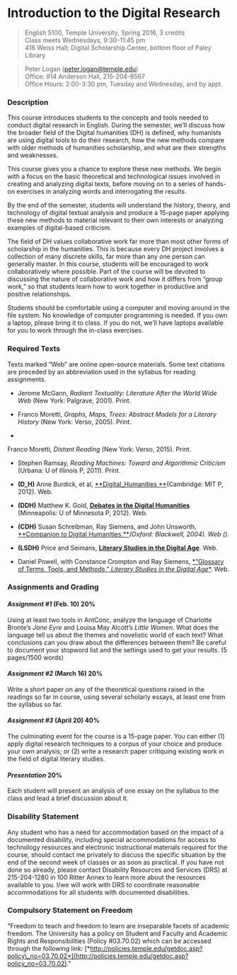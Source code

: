 Introduction to the Digital Research
====================================

> English 5100, Temple University, Spring 2016, 3 credits  
> Class meets Wednesdays, 9:30-11:45 pm  
> 416 Weiss Hall; Digital Scholarship Center, bottom floor of Paley
Library


> Peter Logan (<peter.logan@temple.edu>)  
> Office: 914 Anderson Hall, 215-204-8567  
> Office Hours: <span id="_Hlt503427994" class="anchor"></span>2:00-3:30
pm, Tuesday and Wednesday, and by appt.

### Description

This course introduces students to the concepts and tools needed to
conduct digital research in English. During the semester, we’ll discuss
how the broader field of the Digital humanities (DH) is defined, why
humanists are using digital tools to do their research, how the new
methods compare with older methods of humanities scholarship, and what
are their strengths and weaknesses.

This course gives you a chance to explore these new methods. We begin
with a focus on the basic theoretical and technological issues involved
in creating and analyzing digital texts, before moving on to a series of
hands-on exercises in analyzing words and interrogating the results.

By the end of the semester, students will understand the history,
theory, and technology of digital textual analysis and produce a 15-page
paper applying these new methods to material relevant to their own
interests or analyzing examples of digital-based criticism.

The field of DH values collaborative work far more than most other forms
of scholarship in the humanities. This is because every DH project
involves a collection of many discrete skills, far more than any one
person can generally master. In this course, students will be encouraged
to work collaboratively where possible. Part of the course will be
devoted to discussing the nature of collaborative work and how it
differs from “group work,” so that students learn how to work together
in productive and positive relationships.

Students should be comfortable using a computer and moving around in the
file system. No knowledge of computer programming is needed. If you own
a laptop, please bring it to class. If you do not, we’ll have laptops
available for you to work through the in-class exercises.

### Required Texts

Texts marked “Web” are online open-source materials. Some text citations
are preceded by an abbreviation used in the syllabus for reading
assignments.

- Jerome McGann, *Radiant Textuality: Literature After the World Wide Web*
(New York: Palgrave, 2001). Print.

- Franco Moretti, *Graphs, Maps, Trees: Abstract Models for a Literary
History* (New York: Verso, 2005). Print.
- 
Franco Moretti, *Distant Reading* (New York: Verso, 2015). Print.

- Stephen Ramsay, *Reading Machines: Toward and Algorithmic Criticism*
(Urbana: U of Illinois P, 2011). Print.

- **(D\_H)** Anne Burdick, et al, [**Digital\_Humanities
**](https://mitpress.mit.edu/sites/default/files/titles/content/9780262018470_Open_Access_Edition.pdf)(Cambridge:
MIT P, 2012). Web.

- **(DDH)** Matthew K. Gold, [**Debates in the Digital
Humanities**](http://dhdebates.gc.cuny.edu/debates) (Minneapolis: U of
Minnesota P, 2012). Web.

- **(CDH)** Susan Schreibman, Ray Siemens, and John Unsworth, [**Companion
to Digital Humanities
**](http://www.digitalhumanities.org/companion/)*(Oxford: Blackwell,
2004). Web ().*

- **(LSDH)** Price and Seimans, [**Literary Studies in the Digital
Age**](https://dlsanthology.commons.mla.org/). Web.

- Daniel Powell, with Constance Crompton and Ray Siemens, [*“Glossary of
Terms, Tools, and Methods,” *Literary Studies in the Digital
Age**](https://dlsanthology.commons.mla.org/glossary-of-terms/). Web.

### Assignments and Grading

#### *Assignment \#1* (Feb. 10) 20%

Using at least two tools in AntConc, analyze the language of Charlotte
Bronte’s *Jane Eyre* and Louisa May Alcott’s *Little Women.* What does
the language tell us about the themes and novelistic world of each text?
What conclusions can you draw about the differences between them? Be
careful to document your stopword list and the settings used to get your
results. (5 pages/1500 words)

#### *Assignment \#2* (March 16) 20%

Write a short paper on any of the theoretical questions raised in the
readings so far in course, using several scholarly essays, at least one
from the syllabus so far.

#### *Assignment \#3* (April 20) 40%

The culminating event for the course is a 15-page paper. You can either
(1) apply digital research techniques to a corpus of your choice and
produce your own analysis; or (2) write a research paper critiquing
existing work in the field of digital literary studies.

#### *Presentation* 20%

Each student will present an analysis of one essay on the syllabus to
the class and lead a brief discussion about it.

### Disability Statement

Any student who has a need for accommodation based on the impact of a
documented disability, including special accommodations for access to
technology resources and electronic instructional materials required for
the course, should contact me privately to discuss the specific
situation by the end of the second week of classes or as soon as
practical. If you have not done so already, please contact Disability
Resources and Services (DRS) at 215-204-1280 in 100 Ritter Annex to
learn more about the resources available to you. I/we will work with DRS
to coordinate reasonable accommodations for all students with documented
disabilities.

### Compulsory Statement on Freedom

"Freedom to teach and freedom to learn are inseparable facets of
academic freedom. The University has a policy on Student and Faculty and
Academic Rights and Responsibilities (Policy \#03.70.02) which can be
accessed through the following link:
[*http://policies.temple.edu/getdoc.asp?policy\_no=03.70.02*](http://policies.temple.edu/getdoc.asp?policy_no=03.70.02)."


